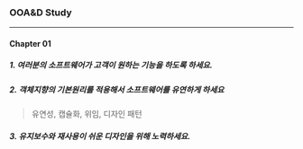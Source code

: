 ### OOA&D Study
---
#### Chapter 01

##### 1. 여러분의 소프트웨어가 고객이 원하는 기능을 하도록 하세요.

##### 2. 객체지향의 기본원리를 적용해서 소프트웨어를 유연하게 하세요
>유연성, 캡슐화, 위임, 디자인 패턴

##### 3. 유지보수와 재사용이 쉬운 디자인을 위해 노력하세요.

